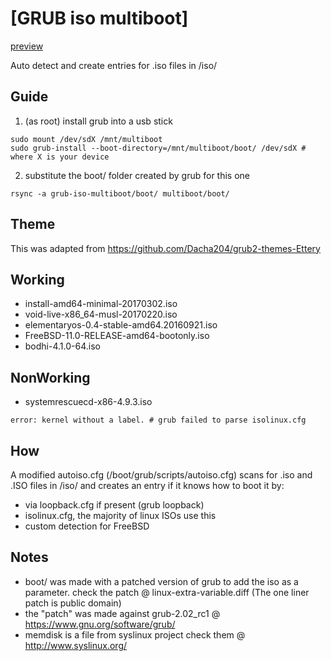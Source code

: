 [GRUB iso multiboot]
====================

[preview](preview.png?raw=true "pick your poison")

Auto detect and create entries for .iso files in /iso/

Guide
-----

1. (as root) install grub into a usb stick
```
sudo mount /dev/sdX /mnt/multiboot
sudo grub-install --boot-directory=/mnt/multiboot/boot/ /dev/sdX # where X is your device
```

2. substitute the boot/ folder created by grub for this one
```
rsync -a grub-iso-multiboot/boot/ multiboot/boot/
```

Theme
-----

This was adapted from https://github.com/Dacha204/grub2-themes-Ettery

Working
-------

+ install-amd64-minimal-20170302.iso
+ void-live-x86_64-musl-20170220.iso
+ elementaryos-0.4-stable-amd64.20160921.iso
+ FreeBSD-11.0-RELEASE-amd64-bootonly.iso
+ bodhi-4.1.0-64.iso

NonWorking
----------

+ systemrescuecd-x86-4.9.3.iso
```
error: kernel without a label. # grub failed to parse isolinux.cfg
```

How
---

A modified autoiso.cfg (/boot/grub/scripts/autoiso.cfg) scans for .iso and .ISO
files in /iso/ and creates an entry if it knows how to boot it by:

+ via loopback.cfg if present (grub loopback)
+ isolinux.cfg, the majority of linux ISOs use this
+ custom detection for FreeBSD

Notes
-----

+ boot/ was made with a patched version of grub to add the iso as a parameter.
  check the patch @ linux-extra-variable.diff (The one liner patch is public domain)
+ the "patch" was made against grub-2.02_rc1 @ https://www.gnu.org/software/grub/
+ memdisk is a file from syslinux project check them @ http://www.syslinux.org/

